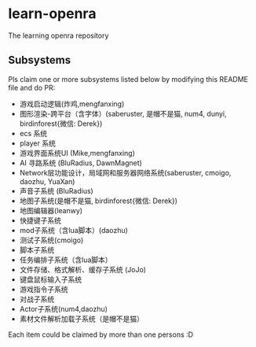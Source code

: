 # learn-openra
The learning openra repository

## Subsystems

Pls claim one or more subsystems listed below by modifying this README file and do PR:

- 游戏启动逻辑(炸鸡,mengfanxing)
- 图形渲染-跨平台（含字体）(saberuster, 是帽不是猫, num4, dunyi, birdinforest{微信: Derek})
- ecs 系统
- player 系统
- 游戏界面系统UI (Mike,mengfanxing)
- AI 寻路系统 (BluRadius, DawnMagnet)
- Network层功能设计，局域网和服务器网络系统(saberuster, cmoigo, daozhu, YuaXan)
- 声音子系统 (BluRadius)
- 地图子系统(是帽不是猫, birdinforest{微信: Derek})
- 地图编辑器(leanwy)
- 快捷键子系统
- mod子系统（含lua脚本）(daozhu)
- 测试子系统(cmoigo)
- 脚本子系统
- 任务编排子系统（含lua脚本）
- 文件存储、格式解析、缓存子系统 (JoJo)
- 键盘鼠标输入子系统
- 游戏指令子系统
- 对战子系统
- Actor子系统(num4,daozhu)
- 素材文件解析加载子系统（是帽不是猫）

Each item could be claimed by more than one persons :D

